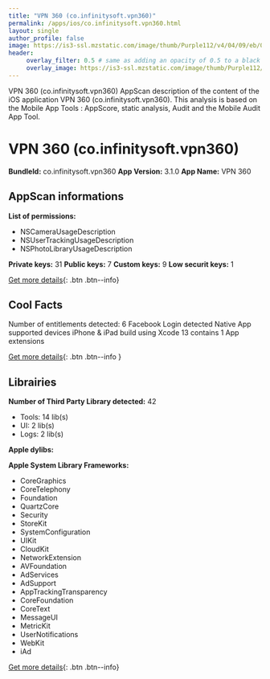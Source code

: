 ```yaml
---
title: "VPN 360 (co.infinitysoft.vpn360)"
permalink: /apps/ios/co.infinitysoft.vpn360.html
layout: single
author_profile: false
image: https://is3-ssl.mzstatic.com/image/thumb/Purple112/v4/04/09/eb/0409eb77-b55d-c3bf-94cd-480f98627430/AppIcon-0-1x_U007emarketing-0-7-0-85-220.png/512x512bb.jpg
header: 
     overlay_filter: 0.5 # same as adding an opacity of 0.5 to a black background
     overlay_image: https://is3-ssl.mzstatic.com/image/thumb/Purple112/v4/04/09/eb/0409eb77-b55d-c3bf-94cd-480f98627430/AppIcon-0-1x_U007emarketing-0-7-0-85-220.png/512x512bb.jpg
---
```

VPN 360 (co.infinitysoft.vpn360) AppScan description of the content of the iOS application VPN 360 (co.infinitysoft.vpn360). This analysis is based on the Mobile App Tools : AppScore, static analysis, Audit and the Mobile Audit App Tool.

# VPN 360 (co.infinitysoft.vpn360)

**BundleId:** co.infinitysoft.vpn360
**App Version:** 3.1.0
**App Name:** VPN 360


## AppScan informations 

**List of permissions:** 
- NSCameraUsageDescription
- NSUserTrackingUsageDescription
- NSPhotoLibraryUsageDescription
  
  
**Private keys:** 31
**Public keys:** 7
**Custom keys:** 9
**Low securit keys:** 1
  
[Get more details](/pricing.html){: .btn .btn--info}

## Cool Facts

Number of entitlements detected: 6
Facebook Login detected
Native App
supported devices iPhone & iPad
build using Xcode 13
contains 1 App extensions
  
[Get more details](/pricing.html){: .btn .btn--info }

## Librairies 
**Number of Third Party Library detected:** 42
- Tools: 14 lib(s)
- UI: 2 lib(s)
- Logs: 2 lib(s)


**Apple dylibs:**


**Apple System Library Frameworks:**
- CoreGraphics
- CoreTelephony
- Foundation
- QuartzCore
- Security
- StoreKit
- SystemConfiguration
- UIKit
- CloudKit
- NetworkExtension
- AVFoundation
- AdServices
- AdSupport
- AppTrackingTransparency
- CoreFoundation
- CoreText
- MessageUI
- MetricKit
- UserNotifications
- WebKit
- iAd


  
[Get more details](/pricing.html){: .btn .btn--info}

